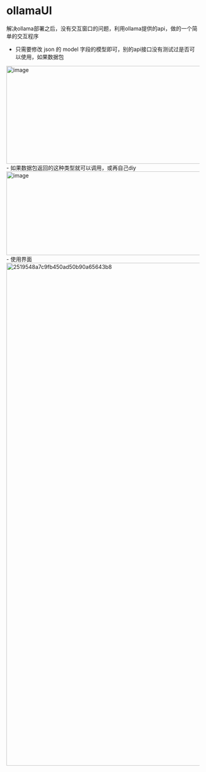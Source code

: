 # ollamaUI
解决ollama部署之后，没有交互窗口的问题，利用ollama提供的api，做的一个简单的交互程序

- 只需要修改 json 的 model 字段的模型即可，别的api接口没有测试过是否可以使用，如果数据包
<img width="897" height="255" alt="image" src="https://github.com/user-attachments/assets/5740a7f5-9be2-4813-96a2-d1325629099f" />
- 如果数据包返回的这种类型就可以调用，或再自己diy
<img width="759" height="218" alt="image" src="https://github.com/user-attachments/assets/ec8ebfb0-7e8e-4ef6-bbc3-f59efe78ef34" />
- 使用界面
<img width="1924" height="1310" alt="2519548a7c9fb450ad50b90a65643b8" src="https://github.com/user-attachments/assets/c4e65895-7ae5-4205-9075-3d28b0438a37" />
